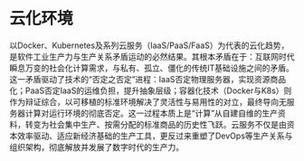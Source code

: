 # 云化环境
以Docker、Kubernetes及系列云服务（IaaS/PaaS/FaaS）为代表的云化趋势，是软件工业生产力与生产关系矛盾运动的必然结果。其根本矛盾在于：互联网时代瞬息万变的社会化计算需求，与私有、孤立、僵化的传统IT基础设施之间的矛盾。这一矛盾驱动了技术的“否定之否定”进程：IaaS否定物理服务器，实现资源商品化；PaaS否定IaaS的运维负担，提升抽象层级；容器化技术（Docker与K8s）则作为辩证综合，以可移植的标准环境解决了灵活性与易用性的对立，最终导向无服务器计算对运行环境的彻底否定。这一过程本质上是“计算”从自建自维的生产资料，转变为社会集中生产、按需分配的标准商品的历史性飞跃。云服务不仅是由资本效率驱动、适应新经济基础的生产工具，更反过来重塑了DevOps等生产关系与组织架构，彻底解放并发展了数字时代的生产力。
